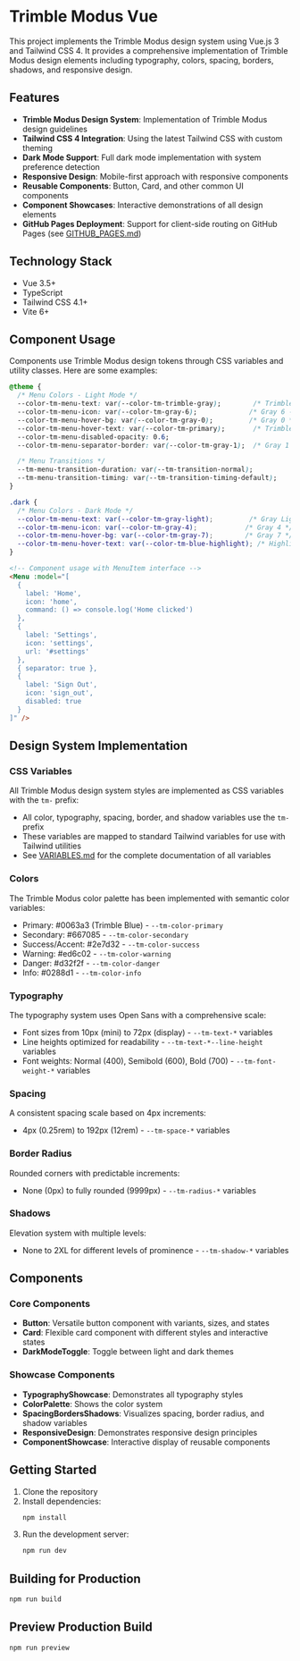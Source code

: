 # Trimble Modus Vue

This project implements the Trimble Modus design system using Vue.js 3 and Tailwind CSS 4. It provides a comprehensive implementation of Trimble Modus design elements including typography, colors, spacing, borders, shadows, and responsive design.

## Features

- **Trimble Modus Design System**: Implementation of Trimble Modus design guidelines
- **Tailwind CSS 4 Integration**: Using the latest Tailwind CSS with custom theming
- **Dark Mode Support**: Full dark mode implementation with system preference detection
- **Responsive Design**: Mobile-first approach with responsive components
- **Reusable Components**: Button, Card, and other common UI components
- **Component Showcases**: Interactive demonstrations of all design elements
- **GitHub Pages Deployment**: Support for client-side routing on GitHub Pages (see [GITHUB_PAGES.md](GITHUB_PAGES.md))

## Technology Stack

- Vue 3.5+
- TypeScript
- Tailwind CSS 4.1+
- Vite 6+

## Component Usage

Components use Trimble Modus design tokens through CSS variables and utility classes. Here are some examples:

```css
@theme {
  /* Menu Colors - Light Mode */
  --color-tm-menu-text: var(--color-tm-trimble-gray);        /* Trimble Gray */
  --color-tm-menu-icon: var(--color-tm-gray-6);             /* Gray 6 - Secondary Text & Icons */
  --color-tm-menu-hover-bg: var(--color-tm-gray-0);         /* Gray 0 */
  --color-tm-menu-hover-text: var(--color-tm-primary);       /* Trimble Blue */
  --color-tm-menu-disabled-opacity: 0.6;
  --color-tm-menu-separator-border: var(--color-tm-gray-1);  /* Gray 1 */

  /* Menu Transitions */
  --tm-menu-transition-duration: var(--tm-transition-normal);
  --tm-menu-transition-timing: var(--tm-transition-timing-default);
}

.dark {
  /* Menu Colors - Dark Mode */
  --color-tm-menu-text: var(--color-tm-gray-light);         /* Gray Light */
  --color-tm-menu-icon: var(--color-tm-gray-4);            /* Gray 4 */
  --color-tm-menu-hover-bg: var(--color-tm-gray-7);        /* Gray 7 */
  --color-tm-menu-hover-text: var(--color-tm-blue-highlight); /* Highlight Blue */
}
```

```html
<!-- Component usage with MenuItem interface -->
<Menu :model="[
  {
    label: 'Home',
    icon: 'home',
    command: () => console.log('Home clicked')
  },
  {
    label: 'Settings',
    icon: 'settings',
    url: '#settings'
  },
  { separator: true },
  {
    label: 'Sign Out',
    icon: 'sign_out',
    disabled: true
  }
]" />
```


## Design System Implementation

### CSS Variables

All Trimble Modus design system styles are implemented as CSS variables with the `tm-` prefix:

- All color, typography, spacing, border, and shadow variables use the `tm-` prefix
- These variables are mapped to standard Tailwind variables for use with Tailwind utilities
- See [VARIABLES.md](./VARIABLES.md) for the complete documentation of all variables

### Colors

The Trimble Modus color palette has been implemented with semantic color variables:

- Primary: #0063a3 (Trimble Blue) - `--tm-color-primary`
- Secondary: #667085 - `--tm-color-secondary`
- Success/Accent: #2e7d32 - `--tm-color-success`
- Warning: #ed6c02 - `--tm-color-warning`
- Danger: #d32f2f - `--tm-color-danger`
- Info: #0288d1 - `--tm-color-info`

### Typography

The typography system uses Open Sans with a comprehensive scale:

- Font sizes from 10px (mini) to 72px (display) - `--tm-text-*` variables
- Line heights optimized for readability - `--tm-text-*--line-height` variables
- Font weights: Normal (400), Semibold (600), Bold (700) - `--tm-font-weight-*` variables

### Spacing

A consistent spacing scale based on 4px increments:

- 4px (0.25rem) to 192px (12rem) - `--tm-space-*` variables

### Border Radius

Rounded corners with predictable increments:

- None (0px) to fully rounded (9999px) - `--tm-radius-*` variables

### Shadows

Elevation system with multiple levels:

- None to 2XL for different levels of prominence - `--tm-shadow-*` variables

## Components

### Core Components

- **Button**: Versatile button component with variants, sizes, and states
- **Card**: Flexible card component with different styles and interactive states
- **DarkModeToggle**: Toggle between light and dark themes

### Showcase Components

- **TypographyShowcase**: Demonstrates all typography styles
- **ColorPalette**: Shows the color system
- **SpacingBordersShadows**: Visualizes spacing, border radius, and shadow variables
- **ResponsiveDesign**: Demonstrates responsive design principles
- **ComponentShowcase**: Interactive display of reusable components

## Getting Started

1. Clone the repository
2. Install dependencies:
   ```bash
   npm install
   ```
3. Run the development server:
   ```bash
   npm run dev
   ```

## Building for Production

```bash
npm run build
```

## Preview Production Build

```bash
npm run preview
```
